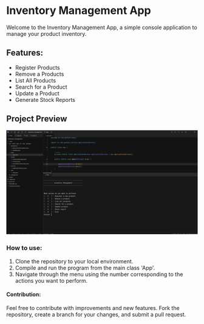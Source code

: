 # Inventory Management App

Welcome to the Inventory Management App, a simple console application to manage your product inventory. 

## Features:
- Register Products
- Remove a Products
- List All Products
- Search for a Product
- Update a Product
- Generate Stock Reports

## Project Preview

![Project Preview](src/main/assets/project-preview.png)

### How to use:

1. Clone the repository to your local environment.
2. Compile and run the program from the main class 'App'.
3. Navigate through the menu using the number corresponding to the actions you want to perform.

#### Contribution: 
Feel free to contribute with improvements and new features. Fork the repository, create a branch for your changes, and submit a pull request.
